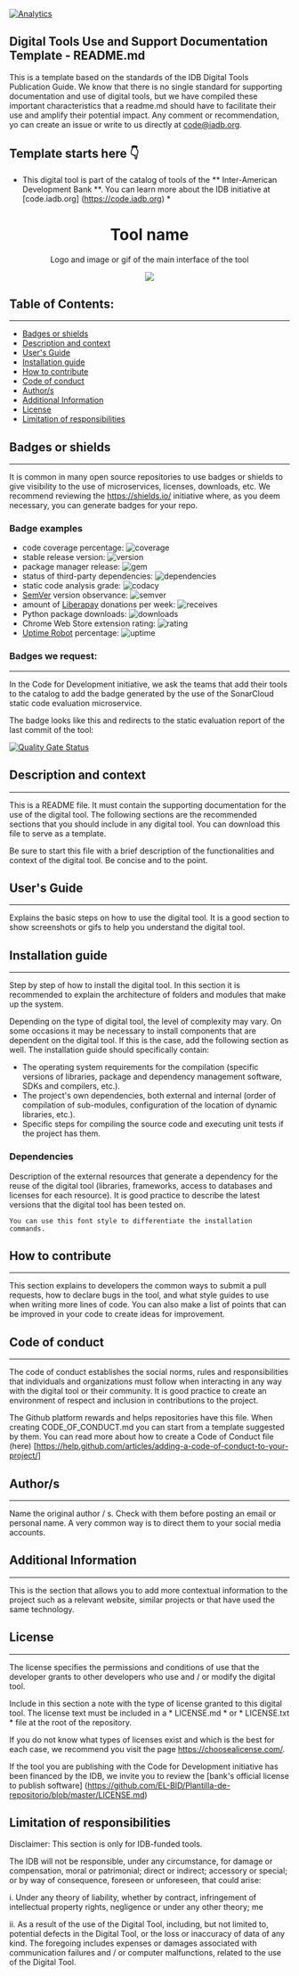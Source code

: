 [![Analytics](https://gabeacon.irvinlim.com/UA-4677001-16/Plantilla-de-repositorio/readme?useReferer)](https://github.com/EL-BID/Plantilla-de-repositorio/)

## Digital Tools Use and Support Documentation Template - README.md
This is a template based on the standards of the IDB Digital Tools Publication Guide. We know that there is no single standard for supporting documentation and use of digital tools, but we have compiled these important characteristics that a readme.md should have to facilitate their use and amplify their potential impact. Any comment or recommendation, yo can create an issue or write to us directly at code@iadb.org.

## Template starts here 👇


* This digital tool is part of the catalog of tools of the ** Inter-American Development Bank **. You can learn more about the IDB initiative at [code.iadb.org] (https://code.iadb.org) *

<h1 align = "center"> Tool name </h1>
<p align = "center"> Logo and image or gif of the main interface of the tool </p>
<p align = "center"> <img src = "https://www.webdevelopersnotes.com/wp-content/uploads/create-a-simple-home-page.png" /> </p>

## Table of Contents:
---

- [Badges or shields](#badges-or-shields)
- [Description and context](#description-and-context)
- [User's Guide](#users-guide)
- [Installation guide](#installation-guide)
- [How to contribute](#how-to-contribute)
- [Code of conduct](#code-of-conduct)
- [Author/s](#authors)
- [Additional Information](#additional-information)
- [License](#license)
- [Limitation of responsibilities](#limitation-of-responsibilities)


## Badges or shields
---
It is common in many open source repositories to use badges or shields to give visibility to the use of microservices, licenses, downloads, etc. We recommend reviewing the https://shields.io/ initiative where, as you deem necessary, you can generate badges for your repo.

### Badge examples

- code coverage percentage: ![coverage](https://img.shields.io/badge/coverage-80%25-yellowgreen)
- stable release version: ![version](https://img.shields.io/badge/version-1.2.3-blue)
- package manager release: ![gem](https://img.shields.io/badge/gem-2.2.0-blue)
- status of third-party dependencies: ![dependencies](https://img.shields.io/badge/dependencies-out%20of%20date-orange)
- static code analysis grade: ![codacy](https://img.shields.io/badge/codacy-B-green)
- [SemVer](https://semver.org/) version observance: ![semver](https://img.shields.io/badge/semver-2.0.0-blue)
- amount of [Liberapay](https://liberapay.com/) donations per week: ![receives](https://img.shields.io/badge/receives-2.00%20USD%2Fweek-yellow)
- Python package downloads: ![downloads](https://img.shields.io/badge/downloads-13k%2Fmonth-brightgreen)
- Chrome Web Store extension rating: ![rating](https://img.shields.io/badge/rating-★★★★☆-brightgreen)
- [Uptime Robot](https://uptimerobot.com) percentage: ![uptime](https://img.shields.io/badge/uptime-100%25-brightgreen)


### Badges we request:
---
In the Code for Development initiative, we ask the teams that add their tools to the catalog to add the badge generated by the use of the SonarCloud static code evaluation microservice.

The badge looks like this and redirects to the static evaluation report of the last commit of the tool:

[![Quality Gate Status](https://sonarcloud.io/api/project_badges/measure?project=EL-BID_guia-de-publicacion&metric=alert_status)](https://sonarcloud.io/dashboard?id=EL-BID_guia-de-publicacion)


## Description and context
---
This is a README file. It must contain the supporting documentation for the use of the digital tool. The following sections are the recommended sections that you should include in any digital tool. You can download this file to serve as a template.

Be sure to start this file with a brief description of the functionalities and context of the digital tool. Be concise and to the point.

## User's Guide
---
Explains the basic steps on how to use the digital tool. It is a good section to show screenshots or gifs to help you understand the digital tool.
 
## Installation guide
---
Step by step of how to install the digital tool. In this section it is recommended to explain the architecture of folders and modules that make up the system.

Depending on the type of digital tool, the level of complexity may vary. On some occasions it may be necessary to install components that are dependent on the digital tool. If this is the case, add the following section as well.
The installation guide should specifically contain:
- The operating system requirements for the compilation (specific versions of libraries, package and dependency management software, SDKs and compilers, etc.).
- The project's own dependencies, both external and internal (order of compilation of sub-modules, configuration of the location of dynamic libraries, etc.).
- Specific steps for compiling the source code and executing unit tests if the project has them.

### Dependencies
Description of the external resources that generate a dependency for the reuse of the digital tool (libraries, frameworks, access to databases and licenses for each resource). It is good practice to describe the latest versions that the digital tool has been tested on.

    You can use this font style to differentiate the installation commands.

## How to contribute
---
This section explains to developers the common ways to submit a pull requests, how to declare bugs in the tool, and what style guides to use when writing more lines of code. You can also make a list of points that can be improved in your code to create ideas for improvement.

## Code of conduct
---
The code of conduct establishes the social norms, rules and responsibilities that individuals and organizations must follow when interacting in any way with the digital tool or their community. It is good practice to create an environment of respect and inclusion in contributions to the project.

The Github platform rewards and helps repositories have this file. When creating CODE_OF_CONDUCT.md you can start from a template suggested by them. You can read more about how to create a Code of Conduct file (here) [https://help.github.com/articles/adding-a-code-of-conduct-to-your-project/]

## Author/s
---
Name the original author / s. Check with them before posting an email or personal name. A very common way is to direct them to your social media accounts.

## Additional Information
---
This is the section that allows you to add more contextual information to the project such as a relevant website, similar projects or that have used the same technology.

## License
---

The license specifies the permissions and conditions of use that the developer grants to other developers who use and / or modify the digital tool.

Include in this section a note with the type of license granted to this digital tool. The license text must be included in a * LICENSE.md * or * LICENSE.txt * file at the root of the repository.

If you do not know what types of licenses exist and which is the best for each case, we recommend you visit the page https://choosealicense.com/.

If the tool you are publishing with the Code for Development initiative has been financed by the IDB, we invite you to review the [bank's official license to publish software] (https://github.com/EL-BID/Plantilla-de-repositorio/blob/master/LICENSE.md)

## Limitation of responsibilities
Disclaimer: This section is only for IDB-funded tools.

The IDB will not be responsible, under any circumstance, for damage or compensation, moral or patrimonial; direct or indirect; accessory or special; or by way of consequence, foreseen or unforeseen, that could arise:

i. Under any theory of liability, whether by contract, infringement of intellectual property rights, negligence or under any other theory; me

ii. As a result of the use of the Digital Tool, including, but not limited to, potential defects in the Digital Tool, or the loss or inaccuracy of data of any kind. The foregoing includes expenses or damages associated with communication failures and / or computer malfunctions, related to the use of the Digital Tool.
